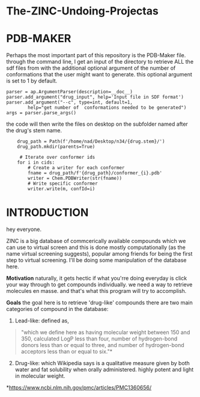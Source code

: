 # The-ZINC-Undoing-Projectas

# PDB-MAKER
Perhaps the most important part of this repository is the PDB-Maker file. through the command line, I get an input of the
directory to retrieve ALL the sdf files from with the additional optional argument of the number of conformations that the
user might want to generate. this optional argument is set to 1 by default. 

    parser = ap.ArgumentParser(description=__doc__)
    parser.add_argument("drug_input", help='Input file in SDF format')
    parser.add_argument("--c", type=int, default=1,
            help="get number of  conformations needed to be generated")
    args = parser.parse_args()
  the code will then write the files on desktop on the subfolder named after the drug's stem name.
  
        drug_path = Path(f'/home/nad/Desktop/n34/{drug.stem}/')       
        drug_path.mkdir(parents=True)

         # Iterate over conformer ids
        for i in cids:
            # Create a writer for each conformer
            fname = drug_path/f'{drug_path}/conformer_{i}.pdb'
            writer = Chem.PDBWriter(str(fname))
            # Write specific conformer
            writer.write(m, confId=i)

# INTRODUCTION 

hey everyone. 

ZINC is a  big database of commcerically available compounds which we can use to virtual screen and this is done mostly computationally (as the name virtual screening suggests), popular among friends for being the first step to virtual screening. I'll be doing some manipulation of the database here. 

**Motivation**
naturally, it gets hectic if what you'rre doing everyday is click your way through to get compounds individually. we need a way to retrieve molecules en masse. and that's what this program will try to accomplish. 

**Goals**
the goal here is to retrieve 'drug-like' compounds there are two main categories of compound in the database: 

1. Lead-like: defined as, 
> "which we define here as having molecular weight between 150 and 350, calculated LogP less than four, number of hydrogen-bond donors less than or equal to three, and number of hydrogen-bond acceptors less than or equal to six."*

2. Drug-like: which Wikipedia says is a qualitative measure given by both water and fat solubility when orally administered. highly potent and light in molecular weight. 

*https://www.ncbi.nlm.nih.gov/pmc/articles/PMC1360656/
